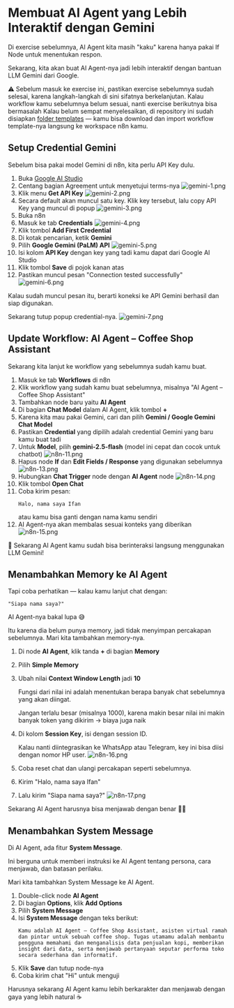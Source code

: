 # Membuat AI Agent yang Lebih Interaktif dengan Gemini

Di exercise sebelumnya, AI Agent kita masih "kaku" karena hanya pakai If Node untuk menentukan respon.

Sekarang, kita akan buat AI Agent-nya jadi lebih interaktif dengan bantuan LLM Gemini dari Google.

⚠️ Sebelum masuk ke exercise ini, pastikan exercise sebelumnya sudah selesai, karena langkah-langkah di sini sifatnya berkelanjutan.
Kalau workflow kamu sebelumnya belum sesuai, nanti exercise berikutnya bisa bermasalah
Kalau belum sempat menyelesaikan, di repository ini sudah disiapkan [folder templates](../templates) — kamu bisa download dan import workflow template-nya langsung ke workspace n8n kamu.


## Setup Credential Gemini

Sebelum bisa pakai model Gemini di n8n, kita perlu API Key dulu.

1. Buka [Google AI Studio](https://aistudio.google.com/)
2. Centang bagian Agreement untuk menyetujui terms-nya ![gemini-1.png](../images/gemini-1.png)
3. Klik menu **Get API Key** ![gemini-2.png](../images/gemini-2.png)
4. Secara default akan muncul satu key. Klik key tersebut, lalu copy API Key yang muncul di popup ![gemini-3.png](../images/gemini-3.png)
5. Buka n8n
6. Masuk ke tab **Credentials** ![gemini-4.png](../images/gemini-4.png)
7. Klik tombol **Add First Credential**
8. Di kotak pencarian, ketik **Gemini**
9. Pilih **Google Gemini (PaLM) API** ![gemini-5.png](../images/gemini-5.png)
10. Isi kolom **API Key** dengan key yang tadi kamu dapat dari Google AI Studio 
11. Klik tombol **Save** di pojok kanan atas
12. Pastikan muncul pesan "Connection tested successfully" ![gemini-6.png](../images/gemini-6.png)

Kalau sudah muncul pesan itu, berarti koneksi ke API Gemini berhasil dan siap digunakan.

Sekarang tutup popup credential-nya.
![gemini-7.png](../images/gemini-7.png)



## Update Workflow: AI Agent – Coffee Shop Assistant

Sekarang kita lanjut ke workflow yang sebelumnya sudah kamu buat.

1. Masuk ke tab **Workflows** di n8n
2. Klik workflow yang sudah kamu buat sebelumnya, misalnya "AI Agent – Coffee Shop Assistant"
3. Tambahkan node baru yaitu **AI Agent** 
4. Di bagian **Chat Model** dalam AI Agent, klik tombol **+** 
5. Karena kita mau pakai Gemini, cari dan pilih **Gemini / Google Gemini Chat Model**
6. Pastikan **Credential** yang dipilih adalah credential Gemini yang baru kamu buat tadi
7. Untuk **Model**, pilih **gemini-2.5-flash** (model ini cepat dan cocok untuk chatbot) ![n8n-11.png](../images/n8n-12.png)
8. Hapus node **If** dan **Edit Fields / Response** yang digunakan sebelumnya ![n8n-13.png](../images/n8n-13.png)
9. Hubungkan **Chat Trigger** node dengan **AI Agent** node ![n8n-14.png](../images/n8n-14.png)
10. Klik tombol **Open Chat**
11. Coba kirim pesan:
    ```
    Halo, nama saya Ifan
    ```
    atau kamu bisa ganti dengan nama kamu sendiri
12. AI Agent-nya akan membalas sesuai konteks yang diberikan
![n8n-15.png](../images/n8n-15.png)


🎉 Sekarang AI Agent kamu sudah bisa berinteraksi langsung menggunakan LLM Gemini!

## Menambahkan Memory ke AI Agent

Tapi coba perhatikan — kalau kamu lanjut chat dengan:
```
"Siapa nama saya?"
```

AI Agent-nya bakal lupa 😅

Itu karena dia belum punya memory, jadi tidak menyimpan percakapan sebelumnya. Mari kita tambahkan memory-nya.

1. Di node **AI Agent**, klik tanda **+** di bagian **Memory**
2. Pilih **Simple Memory**
3. Ubah nilai **Context Window Length** jadi **10**
   
   Fungsi dari nilai ini adalah menentukan berapa banyak chat sebelumnya yang akan diingat.
   
   Jangan terlalu besar (misalnya 1000), karena makin besar nilai ini makin banyak token yang dikirim → biaya juga naik

4. Di kolom **Session Key**, isi dengan session ID.
   
   Kalau nanti diintegrasikan ke WhatsApp atau Telegram, key ini bisa diisi dengan nomor HP user. ![n8n-16.png](../images/n8n-16.png)

5. Coba reset chat dan ulangi percakapan seperti sebelumnya.
6. Kirim "Halo, nama saya Ifan"
7. Lalu kirim "Siapa nama saya?" ![n8n-17.png](../images/n8n-17.png)

Sekarang AI Agent harusnya bisa menjawab dengan benar 🧠✨

## Menambahkan System Message

Di AI Agent, ada fitur **System Message**.

Ini berguna untuk memberi instruksi ke AI Agent tentang persona, cara menjawab, dan batasan perilaku.

Mari kita tambahkan System Message ke AI Agent.

1. Double-click node **AI Agent**
2. Di bagian **Options**, klik **Add Options**
3. Pilih **System Message**
4. Isi **System Message** dengan teks berikut:
   ```
   Kamu adalah AI Agent – Coffee Shop Assistant, asisten virtual ramah dan pintar untuk sebuah coffee shop. Tugas utamamu adalah membantu pengguna memahami dan menganalisis data penjualan kopi, memberikan insight dari data, serta menjawab pertanyaan seputar performa toko secara sederhana dan informatif.
   ```
5. Klik **Save** dan tutup node-nya
6. Coba kirim chat "Hi" untuk menguji

Harusnya sekarang AI Agent kamu lebih berkarakter dan menjawab dengan gaya yang lebih natural ☕
